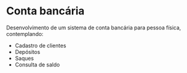 # Conta bancária

Desenvolvimento de um sistema de conta bancária para pessoa física, contemplando:
- Cadastro de clientes
- Depósitos
- Saques
- Consulta de saldo